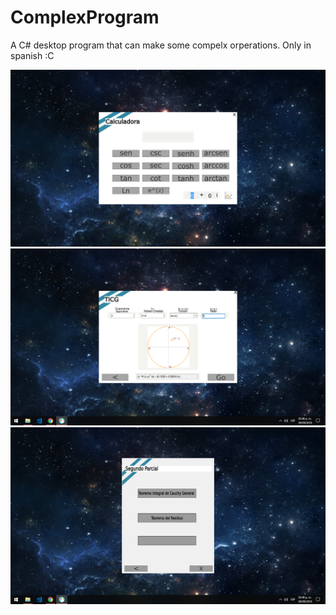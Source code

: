 # ComplexProgram
A C# desktop program that can make some compelx orperations.
Only in spanish :C

![alt text](https://raw.githubusercontent.com/Andresrodart/ComplexProgram/master/N.Complejos/Resources/Captura.PNG)
![alt text](https://raw.githubusercontent.com/Andresrodart/ComplexProgram/master/N.Complejos/Resources/Captura_2.PNG)
![alt text](https://raw.githubusercontent.com/Andresrodart/ComplexProgram/master/N.Complejos/Resources/Captura_3.PNG)
